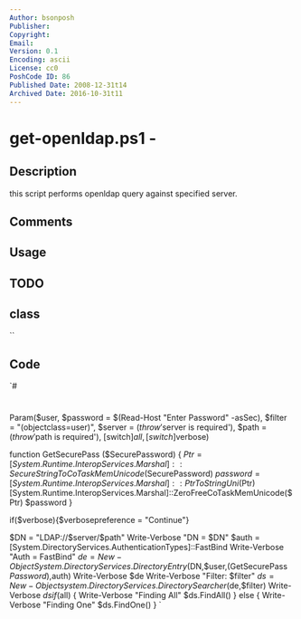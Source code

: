 ```yaml
---
Author: bsonposh
Publisher: 
Copyright: 
Email: 
Version: 0.1
Encoding: ascii
License: cc0
PoshCode ID: 86
Published Date: 2008-12-31t14
Archived Date: 2016-10-31t11
---
```


# get-openldap.ps1 - 

## Description

this script performs openldap query against specified server.

## Comments



## Usage



## TODO



## class

``

## Code

`#
 #
 Param($user,
       $password = $(Read-Host "Enter Password" -asSec),
       $filter = "(objectclass=user)",
       $server = $(throw '$server is required'),
       $path = $(throw '$path is required'),
       [switch]$all,
       [switch]$verbose)
     
 function GetSecurePass ($SecurePassword) {
   $Ptr = [System.Runtime.InteropServices.Marshal]::SecureStringToCoTaskMemUnicode($SecurePassword)
   $password = [System.Runtime.InteropServices.Marshal]::PtrToStringUni($Ptr)
   [System.Runtime.InteropServices.Marshal]::ZeroFreeCoTaskMemUnicode($Ptr)
   $password
 }    
 
 if($verbose){$verbosepreference = "Continue"}
 
 $DN = "LDAP://$server/$path"
 Write-Verbose "DN = $DN"
 $auth = [System.DirectoryServices.AuthenticationTypes]::FastBind
 Write-Verbose "Auth = FastBind"
 $de = New-Object System.DirectoryServices.DirectoryEntry($DN,$user,(GetSecurePass $Password),$auth)
 Write-Verbose $de
 Write-Verbose "Filter: $filter"
 $ds = New-Object system.DirectoryServices.DirectorySearcher($de,$filter) 
 Write-Verbose $ds
 if($all)
 {
     Write-Verbose "Finding All"
     $ds.FindAll()
 }
 else
 {
     Write-Verbose "Finding One"
     $ds.FindOne()
 }
`

